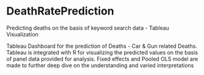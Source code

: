 # DeathRatePrediction
Predicting deaths on the basis of keyword search data - Tableau Visualization

Tableau Dashboard for the prediction of Deaths - Car & Gun related Deaths.
Tableau is integrated with R for visualizing the predicted values on the basis of panel data provided for analysis. Fixed effects and Pooled OLS model are made to further deep dive on the understanding and varied interpretations
